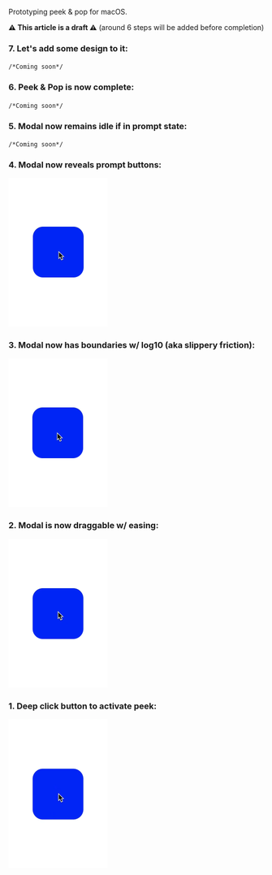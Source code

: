Prototyping peek & pop for macOS<!--more-->. 

**⚠️️ This article is a draft ⚠️️** (around 6 steps will be added before completion)  

### 7. Let's add some design to it:

`/*Coming soon*/`

### 6. Peek & Pop is now complete:

`/*Coming soon*/`

### 5. Modal now remains idle if in prompt state:

`/*Coming soon*/`

### 4. Modal now reveals prompt buttons:

<img width="195" alt="img" src="https://raw.githubusercontent.com/stylekit/img/master/modal_w_prompt.gif?maxAge=2592022">

### 3. Modal now has boundaries w/ log10 (aka slippery friction):

<img width="195" alt="img" src="https://raw.githubusercontent.com/stylekit/img/master/modal_log10.gif?maxAge=2592003">

### 2. Modal is now draggable w/ easing:

<img width="195" alt="img" src="https://raw.githubusercontent.com/stylekit/img/master/modal_drag.gif?maxAge=2592001">

### 1. Deep click button to activate peek:

<img width="195" alt="img" src="https://raw.githubusercontent.com/stylekit/img/master/modal_pop.gif?maxAge=2592000">

